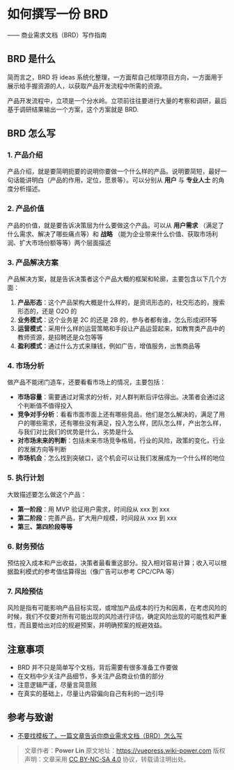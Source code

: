 # 如何撰写一份 BRD

—— 商业需求文档（BRD）写作指南

## BRD 是什么

简而言之，BRD 将 ideas 系统化整理，一方面帮自己梳理项目方向，一方面用于展示给手握资源的人，以获取产品开发流程中所需的资源。

产品开发流程中，立项是一个分水岭。立项前往往要进行大量的考察和调研，最后基于调研结果输出一个方案，这个方案就是 BRD.

## BRD 怎么写

### 1. 产品介绍

产品介绍，就是要简明扼要的说明你要做一个什么样的产品。说明要简短，最好一句话能讲明白（产品的作用，定位，愿景等）。可以分别从 **用户** 与 **专业人士** 的角度分析描述。

### 2. 产品价值

产品的价值，就是要告诉决策层为什么要做这个产品。可以从 **用户需求** （满足了什么需求、解决了哪些痛点等）和 **战略** （能为企业带来什么价值、获取市场利润、扩大市场份额等等）两个层面描述

### 3. 产品解决方案

产品解决方案，就是告诉决策者这个产品大概的框架和轮廓，主要包含以下几个方面：

1. **产品形态**：这个产品架构大概是什么样的，是资讯形态的，社交形态的，搜索形态的，还是 O2O 的
2. **业务模式**：这个业务是 2C 的还是 2B 的，参与者都有谁，怎么形成闭环等
3. **运营模式**：采用什么样的运营策略和手段让产品运营起来，如教育类产品中的教师资源，是招聘还是众包等等
4. **盈利模式**：通过什么方式来赚钱，例如广告，增值服务，出售商品等

### 4. 市场分析

做产品不能闭门造车，还要看看市场上的情况，主要包括：

- **市场容量**：需要通过对需求的分析，对人群判断后评估得出。决策者会通过这个判断值不值得投入
- **竞争对手分析**：看看市面市面上还有哪些竞品，他们是怎么解决的，满足了用户的哪些需求，还有哪些没有满足，投入怎么样，团队怎么样，产出怎么样，与我们对比我们的优势是什么，劣势是什么
- **对市场未来的判断**：包括未来市场竞争格局，行业的风险，政策的变化，行业的发展方向等判断
- **市场机会**：怎么找到突破口，这个机会可以让我们发展成为一个什么样的地位

### 5. 执行计划

大致描述要怎么做这个产品：

- **第一阶段**：用 MVP 验证用户需求，时间段从 xxx 到 xxx
- **第二阶段**：完善产品，扩大用户规模，时间段从 xxx 到 xxx
- **第三、第四阶段等等**

### 6. 财务预估

预估投入成本和产出收益，决策者最看重这部分。投入相对容易计算；收入可以根据盈利模式的参考值估算得出（像广告可以参考 CPC/CPA 等）

### 7. 风险预估

风险是指有可能影响产品目标实现，或增加产品成本的行为和因素，在考虑风险的时候，我们不仅要对所有可能出现的风险进行评估，确定风险出现的可能性和严重性，而且要给出对应的规避预案，并明确预案的规避效益。

## 注意事项

- BRD 并不只是简单写个文档，背后需要有很多准备工作要做
- 在文档中少关注产品细节，多关注产品商业价值的部分
- 注意逻辑严谨，尽量言简意赅
- 在真实的基础上，尽量让内容偏向自己有利的一边引导

## 参考与致谢

- [不要找模板了，一篇文章告诉你商业需求文档（BRD）怎么写](http://www.woshipm.com/pmd/645578.html)

> 文章作者：**Power Lin**
> 原文地址：<https://vuepress.wiki-power.com>
> 版权声明：文章采用 [CC BY-NC-SA 4.0](https://creativecommons.org/licenses/by/4.0/deed.zh) 协议，转载请注明出处。
